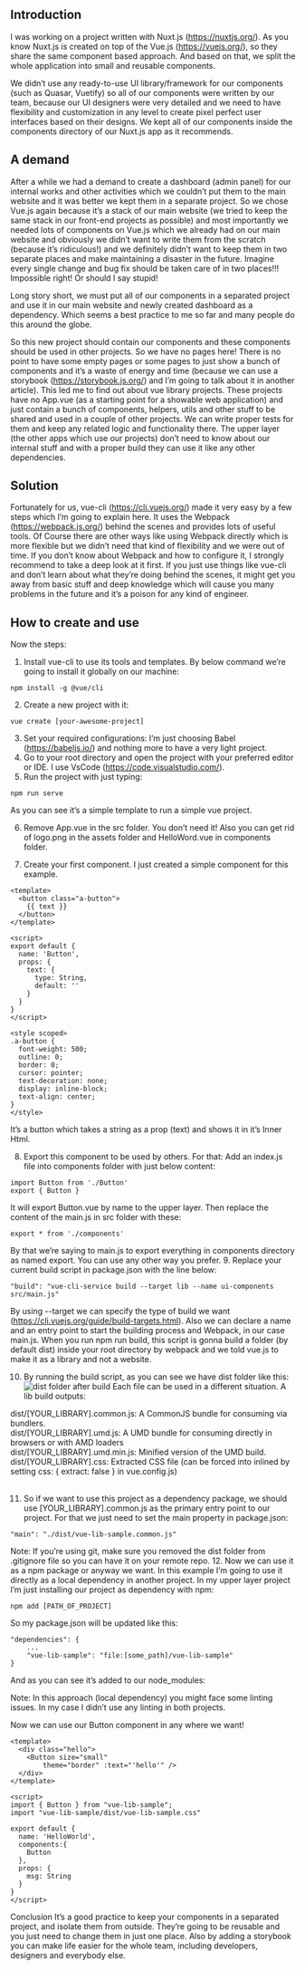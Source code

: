 ## Introduction
I was working on a project written with Nuxt.js (https://nuxtjs.org/). As you know Nuxt.js is created on top of the Vue.js (https://vuejs.org/), so they share the same component based approach. And based on that, we split the whole application into small and reusable components.<br/>

We didn’t use any ready-to-use UI library/framework for our components (such as Quasar, Vuetify) so all of our components were written by our team, because our UI designers were very detailed and we need to have flexibility and customization in any level to create pixel perfect user interfaces based on their designs.
We kept all of our components inside the components directory of our Nuxt.js app as it recommends.

## A demand
After a while we had a demand to create a dashboard (admin panel) for our internal works and other activities which we couldn’t put them to the main website and it was better we kept them in a separate project. So we chose Vue.js again because it’s a stack of our main website (we tried to keep the same stack in our front-end projects as possible) and most importantly we needed lots of components on Vue.js which we already had on our main website and obviously we didn’t want to write them from the  scratch (because it’s ridiculous!) and we definitely didn’t want to keep them in two separate places and make maintaining a disaster in the future. Imagine every single change and bug fix should be taken care of in two places!!! Impossible right! Or should I say stupid!<br/>

Long story short, we must put all of our components in a separated project and use it in our main website and newly created dashboard as a dependency. Which seems a best practice to me so far and many people do this around the globe.<br/>

So this new project should contain our components and these components should be used in other projects. So we have no pages here! There is no point to have some empty pages or some pages to just show a bunch of components and it’s a waste of energy and time (because we can use a storybook (https://storybook.js.org/) and I’m going to talk about it in another article). This led me to find out about vue library projects. These projects have no App.vue (as a starting point for a showable web application) and just contain a bunch of components, helpers, utils and other stuff to be shared and used in a couple of other projects. We can write proper tests for them and keep any related logic and functionality there. The upper layer (the other apps which use our projects) don’t need to know about our internal stuff and with a proper build they can use it like any other dependencies.<br/>

## Solution
Fortunately for us, vue-cli (https://cli.vuejs.org/) made it very easy by a few steps which I’m going to explain here. It uses the Webpack (https://webpack.js.org/) behind the scenes and provides lots of useful tools.
Of Course there are other ways like using Webpack directly which is more flexible but we didn’t need that kind of flexibility and we were out of time.
If you don’t know about Webpack  and how to configure it, I strongly recommend to take a deep look at it first. If you just use things like vue-cli and don’t learn about what they’re doing behind the scenes, it might get you away from basic stuff and deep knowledge which will cause you many problems in the future and it’s a poison for any kind of engineer.<br/>

## How to create and use
Now the steps:<br/>
1. Install vue-cli to use its tools and templates. By below command we’re going to install it globally on our machine:<br/>
```
npm install -g @vue/cli
```
2. Create a new project with it:
```
vue create [your-awesome-project]
```
3. Set your required configurations:
I’m just choosing Babel (https://babeljs.io/) and nothing more to have a very light project.
4. Go to your root directory and open the project with your preferred editor or IDE. I use VsCode (https://code.visualstudio.com/). 
5. Run the project with just typing:
```
npm run serve
```
As you can see it’s a simple template to run a simple vue project.

6. Remove App.vue in the src folder. You don’t need it! Also you can get rid of logo.png in the assets folder and HelloWord.vue in components folder.

7. Create your first component.
I just created a simple component for this example.
```
<template>
  <button class="a-button">
    {{ text }}
  </button>
</template>
 
<script>
export default {
  name: 'Button',
  props: {
    text: {
      type: String,
      default: ''
    }
  }
}
</script>
 
<style scoped>
.a-button {
  font-weight: 500;
  outline: 0;
  border: 0;
  cursor: pointer;
  text-decoration: none;
  display: inline-block;
  text-align: center;
}
</style>
```
It’s a button which takes a string as a prop (text) and shows it in it’s Inner Html.

8. Export this component to be used by others. For that:
Add an index.js file into components folder with just below content:
```
import Button from './Button'
export { Button }
```
It will export Button.vue by name to the upper layer.
Then replace the content of the main.js in src folder with these:
```
export * from './components'
```
By that we’re saying to main.js to export everything in components directory as named export. You can use any other way you prefer.
9. Replace your current build script in package.json with the line below:
```
"build": "vue-cli-service build --target lib --name ui-components src/main.js"
```
By using --target we can specify the type of build we want (https://cli.vuejs.org/guide/build-targets.html). Also we can declare a name and an entry point to start the building process and Webpack, in our case main.js.
When you run npm run build, this script is gonna build a folder (by default dist) inside your root directory by webpack and we told vue.js to make it as a library and not a website.

10. By running the build script, as you can see we have dist folder like this:<br>
![dist folder after build](https://github.com/aliafsah1988/vue-lib-sample/blob/doc/aliafsah-dist-screen.png?raw=true)
Each file can be used in a different situation.
A lib build outputs:<br>

dist/[YOUR_LIBRARY].common.js: A CommonJS bundle for consuming via bundlers.<br>
dist/[YOUR_LIBRARY].umd.js: A UMD bundle for consuming directly in browsers or with AMD loaders<br>
dist/[YOUR_LIBRARY].umd.min.js: Minified version of the UMD build.<br>
dist/[YOUR_LIBRARY].css: Extracted CSS file (can be forced into inlined by setting css: { extract: false } in vue.config.js)
<br><br>

11. So if we want to use this project as a dependency package, we should use [YOUR_LIBRARY].common.js as the primary entry point to our project. For that we just need to set the main property in package.json:
```
"main": "./dist/vue-lib-sample.common.js"
```
Note: If you’re using git, make sure you removed the dist folder from .gitignore file so you can have it on your remote repo.
12. Now we can use it as a npm package or anyway we want. In this example I’m going to use it directly as a local dependency in another project.
In my upper layer project I’m just installing our project as dependency with npm:
```
npm add [PATH_OF_PROJECT]
```
So my package.json will be updated like this:
```
"dependencies": {
    ...
    "vue-lib-sample": "file:[some_path]/vue-lib-sample"
}
```
And as you can see it’s added to our node_modules:

Note: In this approach (local dependency) you might face some linting issues. In my case I didn’t use any linting in both projects.

Now we can use our Button component in any where we want!
```
<template>
  <div class="hello">
    <Button size="small"
        theme="border" :text="'hello'" />
  </div>
</template>
 
<script>
import { Button } from "vue-lib-sample";
import "vue-lib-sample/dist/vue-lib-sample.css"
 
export default {
  name: 'HelloWorld',
  components:{
    Button
  },
  props: {
    msg: String
  }
}
</script>
```

Conclusion
It’s a good practice to keep your components in a separated project, and isolate them from outside. They’re going to be reusable and you just need to change them in just one place. Also by adding a storybook you can make life easier for the whole team, including developers, designers and everybody else.
